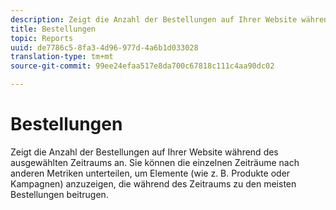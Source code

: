 ```yaml
---
description: Zeigt die Anzahl der Bestellungen auf Ihrer Website während des ausgewählten Zeitraums an. Sie können die einzelnen Zeiträume nach anderen Metriken unterteilen, um Elemente (wie z.B. Produkte oder Kampagnen) anzuzeigen, die während des Zeitraums zu den meisten Bestellungen beitrugen.
title: Bestellungen
topic: Reports
uuid: de7786c5-8fa3-4d96-977d-4a6b1d033028
translation-type: tm+mt
source-git-commit: 99ee24efaa517e8da700c67818c111c4aa90dc02

---
```



# Bestellungen

Zeigt die Anzahl der Bestellungen auf Ihrer Website während des ausgewählten Zeitraums an. Sie können die einzelnen Zeiträume nach anderen Metriken unterteilen, um Elemente (wie z. B. Produkte oder Kampagnen) anzuzeigen, die während des Zeitraums zu den meisten Bestellungen beitrugen.

